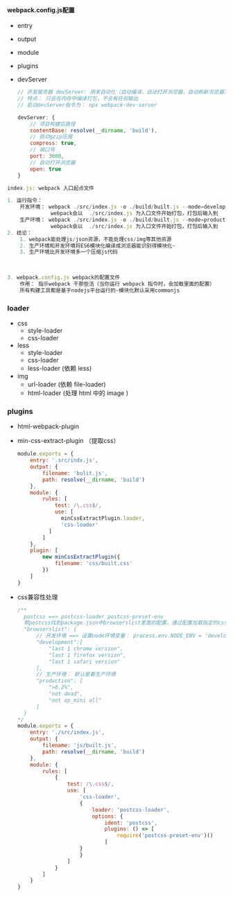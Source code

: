 #### webpack.config.js配置

- entry

- output

- module

- plugins

- devServer

  ```javascript
  // 开发服务器 devServer: 用来自动化（自动编译，自动打开浏览器，自动刷新浏览器）
  // 特点： 只会在内存中编译打包，不会有任何输出
  // 启动devServer指令为： npx webpack-dev-server
  
  devServer: {
      // 项目构建后路径
      contentBase: resolve(__dirname, 'build'),
      // 启动gzip压缩
      compress: true,
      // 端口号
      port: 3000,
      // 自动打开浏览器
      open: true
  }
  ```

  

```javascript
index.js: webpack 入口起点文件

1. 运行指令：
	开发环境： webpack ./src/index.js -o ./build/built.js --mode=development
		      webpack会以  ./src/index.js 为入口文件开始打包，打包后输入到  			                  ./build/built.js 整体打包环境，是开发环境
	生产环境： webpack ./src/index.js -o ./build/built.js --mode=production
              webpack会以  ./src/index.js 为入口文件开始打包，打包后输入到  			                  ./build/built.js  整体打包环境，是生产环境
2. 结论：
	1. webpack能处理js/json资源，不能处理css/img等其他资源
	2. 生产环境和开发环境将ES6模块化编译成浏览器能识别得模块化~
	3. 生产环境比开发环境多一个压缩js代码
    
    

3. webpack.config.js webpack的配置文件
	作用： 指示webpack 干那些活（当你运行 webpack 指令时，会加载里面的配置）
    所有构建工具都是基于nodejs平台运行的~模块化默认采用commonjs
```

### loader

- css
  - style-loader
  - css-loader
- less 
  - style-loader
  - css-loader
  - less-loader    (依赖   less)
- img
  - url-loader  (依赖   file-loader)
  - html-loader  (处理  html  中的 image )

### plugins

- html-webpack-plugin

- min-css-extract-plugin  （提取css）

  ```javascript
  module.exports = {
      entry: '.src/indx.js',
      output: {
          filename: 'bulit.js',
          path: resolve(__dirname, 'build')
      },
      module: {
          rules: [
              test: /\.css$/,
              use: [
              	minCssExtractPlugin.loader,
              	'css-loader'
          	]
          ]
      },
      plugin: [
          new minCssExtractPlugin({
              filename: 'css/built.css'
          })
      ]
  }
  ```

- css兼容性处理

  ```javascript
  /**
  	postcss ==> postcss-loader postcss-preset-env
  	帮postcss找到package.json中browserslist里面的配置，通过配置加载指定的css兼容性样式
  	"browserslist": {
  		// 开发环境 ==> 设置node环境变量： process.env.NODE_ENV = 'development'
  		"development":[
  			"last 1 chrome version",
  			"last 1 firefox version",
  			"last 1 safari version"
  		],
  		// 生产环境： 默认是看生产环境
  		"production": [
  			">0.2%",
  			"not dead",
  			"not op_mini all"
  		]
  	}
  */
  module.exports = {
      entry: './src/index.js',
      output: {
          filename: 'js/built.js',
          path: resolve(__dirname, 'build')
      },
      module: {
          rules: [
              {
                  test: /\.css$/,
                  use: [
                      'css-loader',
                      {
                          loader: 'postcss-loader',
                          options: {
                              ident: 'postcss',
                              plugins: () => [
                                  require('postcss-preset-env')()
                              ]
  					  }
                      }
                  ]
              }
          ]
      }
  }
  ```

  

  
